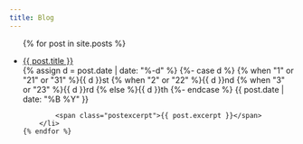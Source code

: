 ```yaml
---
title: Blog
---
```


<ul class="postlist">
    {% for post in site.posts %}
        <li>
            <p><a href="{{ post.url }}">{{ post.title }}</a><br>
            <span class="postexcerpt">
            {% assign d = post.date | date: "%-d" %}
            {%- case d %}
            {% when "1" or "21" or "31" %}{{ d }}st
                {% when "2" or "22" %}{{ d }}nd
                {% when "3" or "23" %}{{ d }}rd
                {% else %}{{ d }}th
            {%- endcase %} {{ post.date | date: "%B %Y" }}</span></p>

            <span class="postexcerpt">{{ post.excerpt }}</span>
        </li>
    {% endfor %}
</ul>
